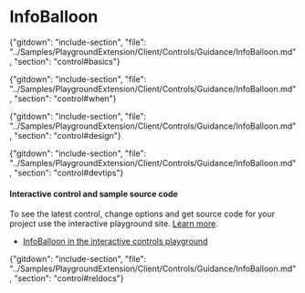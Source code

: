 ﻿# InfoBalloon

{"gitdown": "include-section", "file": "../Samples/PlaygroundExtension/Client/Controls/Guidance/InfoBalloon.md", "section": "control#basics"}

<!-- TODO get an IMAGE to embed here -->

<!-- TODO get an SAMPLE CODE to embed here -->

{"gitdown": "include-section", "file": "../Samples/PlaygroundExtension/Client/Controls/Guidance/InfoBalloon.md", "section": "control#when"}

{"gitdown": "include-section", "file": "../Samples/PlaygroundExtension/Client/Controls/Guidance/InfoBalloon.md", "section": "control#design"}

{"gitdown": "include-section", "file": "../Samples/PlaygroundExtension/Client/Controls/Guidance/InfoBalloon.md", "section": "control#devtips"}

#### Interactive control and sample source code
To see the latest control, change options and get source code for your project use the interactive playground site.  [Learn more](./top-extensions-controls-playground.md).

*  <a href="https://ms.portal.azure.com/?Microsoft_Azure_Playground=true#blade/Microsoft_Azure_Playground/ControlsIndexBlade/InfoBalloon_create_Playground" target="_blank">InfoBalloon in the interactive controls playground</a>

 

{"gitdown": "include-section", "file": "../Samples/PlaygroundExtension/Client/Controls/Guidance/InfoBalloon.md", "section": "control#reldocs"}
